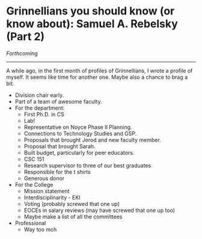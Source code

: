 Grinnellians you should know (or know about): Samuel A. Rebelsky (Part 2)
=========================================================================

*Forthcoming*

---

A while ago, in the first month of profiles of Grinnellians, I wrote a 
profile of myself.  It seems like time for another one.  Maybe also a
chance to brag a bit.

* Division chair early.
* Part of a team of awesome faculty.
* For the department:
    * First Ph.D. in CS
    * Lab!
    * Representative on Noyce Phase II Planning.
    * Connections to Technology Studies and GSP.
    * Proposals that brought Jerod and new faculty member.
    * Proposal that brought Sarah.
    * Built budget, particularly for peer educators.
    * CSC 151
    * Research supervisor to three of our best graduates
    * Responsible for the t shirts
    * Generous donor
* For the College
    * Mission statement
    * Interdisciplinarity - EKI
    * Voting (probably screwed that one up)
    * EOCEs in salary reviews (may have screwed that one up too)
    * Maybe make a list of all the committees
* Professional
    * Way too mch
